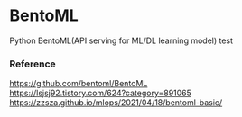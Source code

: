 # BentoML
Python BentoML(API serving for ML/DL learning model) test  
  
       
       


### Reference
https://github.com/bentoml/BentoML  
https://lsjsj92.tistory.com/624?category=891065  
https://zzsza.github.io/mlops/2021/04/18/bentoml-basic/  
